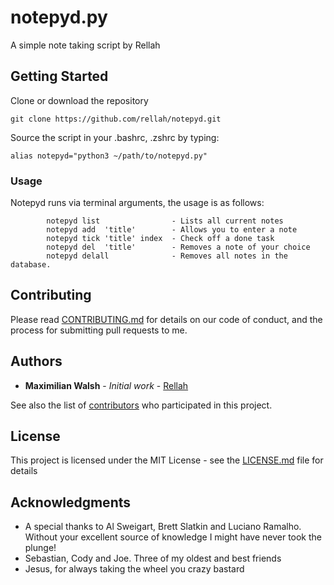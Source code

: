 # notepyd.py

A simple note taking script by Rellah

## Getting Started
  
  Clone or download the repository
  
  ```
  git clone https://github.com/rellah/notepyd.git
  ```

  Source the script in your .bashrc, .zshrc by typing:

```
alias notepyd="python3 ~/path/to/notepyd.py"
```

### Usage

  Notepyd runs via terminal arguments, the usage is as follows:

```
        notepyd list                - Lists all current notes
        notepyd add  'title'        - Allows you to enter a note
        notepyd tick 'title' index  - Check off a done task
        notepyd del  'title'        - Removes a note of your choice
        notepyd delall              - Removes all notes in the database.
```

## Contributing

Please read [CONTRIBUTING.md](https://gist.github.com/rellah/b24679402957c63ec426) for details on our code of conduct, and the process for submitting pull requests to me.

## Authors

* **Maximilian Walsh** - *Initial work* - [Rellah](https://github.com/rellah)

See also the list of [contributors](https://github.com/rellah/notepyd/contributors) who participated in this project.

## License

This project is licensed under the MIT License - see the [LICENSE.md](LICENSE.md) file for details

## Acknowledgments

* A special thanks to Al Sweigart, Brett Slatkin and Luciano Ramalho. Without your excellent source of knowledge I might have never took the plunge!
* Sebastian, Cody and Joe. Three of my oldest and best friends
* Jesus, for always taking the wheel you crazy bastard
